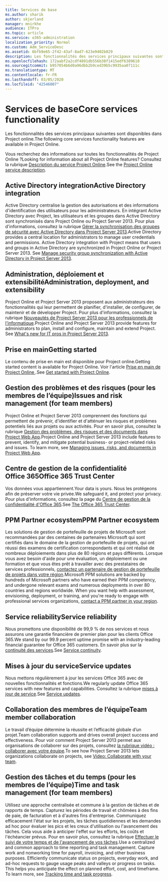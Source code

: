 ```yaml
---
title: Services de base
ms.author: sharik
author: skjerland
manager: mnirkhe
audience: ITPro
ms.topic: article
ms.service: o365-administration
localization_priority: Normal
ms.custom: Adm_ServiceDesc
ms.assetid: 6bfb9e65-2f42-43af-8ad7-623e9402b029
description: Les fonctionnalités des services principaux suivantes sont disponibles dans Project online.
ms.openlocfilehash: 172aabf2a2cdf4891db556b38f1415edf6389610
ms.sourcegitcommit: b957054b6d0a96dbb2b9ced39b5c9935aa07111c
ms.translationtype: MT
ms.contentlocale: fr-FR
ms.lasthandoff: 03/05/2020
ms.locfileid: "42546007"
---
```

# <a name="core-services-functionality"></a><span data-ttu-id="1ecdb-103">Services de base</span><span class="sxs-lookup"><span data-stu-id="1ecdb-103">Core services functionality</span></span>

<span data-ttu-id="1ecdb-104">Les fonctionnalités des services principaux suivantes sont disponibles dans Project online.</span><span class="sxs-lookup"><span data-stu-id="1ecdb-104">The following core services functionality features are available in Project Online.</span></span>
  
<span data-ttu-id="1ecdb-105">Vous recherchez des informations sur toutes les fonctionnalités de Project Online ?</span><span class="sxs-lookup"><span data-stu-id="1ecdb-105">Looking for information about all Project Online features?</span></span> <span data-ttu-id="1ecdb-106">Consultez la rubrique [Description du service Project Online](project-online-service-description.md).</span><span class="sxs-lookup"><span data-stu-id="1ecdb-106">See the [Project Online service description](project-online-service-description.md).</span></span>
  
## <a name="active-directory-integration"></a><span data-ttu-id="1ecdb-107">Active Directory integration</span><span class="sxs-lookup"><span data-stu-id="1ecdb-107">Active Directory integration</span></span>

<span data-ttu-id="1ecdb-p102">Active Directory centralise la gestion des autorisations et des informations d'identification des utilisateurs pour les administrateurs. En intégrant Active Directory avec Project, les utilisateurs et les groupes dans Active Directory sont synchronisés dans Project Online ou Project Server 2013. Pour plus d'informations, consultez la rubrique [Gérer la synchronisation des groupes de sécurité avec Active Directory dans Project Server 2013](https://go.microsoft.com/fwlink/p/?LinkId=402631).</span><span class="sxs-lookup"><span data-stu-id="1ecdb-p102">Active Directory provides a central location for administrators to manage user credentials and permissions. Active Directory integration with Project means that users and groups in Active Directory are synchronized in Project Online or Project Server 2013. See [Manage security group synchronization with Active Directory in Project Server 2013](https://go.microsoft.com/fwlink/p/?LinkId=402631).</span></span>
  
## <a name="administration-deployment-and-extensibility"></a><span data-ttu-id="1ecdb-111">Administration, déploiement et extensibilité</span><span class="sxs-lookup"><span data-stu-id="1ecdb-111">Administration, deployment, and extensibility</span></span>

<span data-ttu-id="1ecdb-p103">Project Online et Project Server 2013 proposent aux administrateurs des fonctionnalités qui leur permettent de planifier, d'installer, de configurer, de maintenir et de développer Project. Pour plus d'informations, consultez la rubrique [Nouveautés de Project Server 2013 pour les professionnels de l'informatique](https://go.microsoft.com/fwlink/p/?LinkId=272017).</span><span class="sxs-lookup"><span data-stu-id="1ecdb-p103">Project Online and Project Server 2013 provide features for administrators to plan, install and configure, maintain and extend Project. See [What's new for IT pros in Project Server 2013](https://go.microsoft.com/fwlink/p/?LinkId=272017).</span></span>
  
## <a name="getting-started"></a><span data-ttu-id="1ecdb-114">Prise en main</span><span class="sxs-lookup"><span data-stu-id="1ecdb-114">Getting started</span></span>

<span data-ttu-id="1ecdb-115">Le contenu de prise en main est disponible pour Project online.</span><span class="sxs-lookup"><span data-stu-id="1ecdb-115">Getting started content is available for Project Online.</span></span> <span data-ttu-id="1ecdb-116">Voir l'article [Prise en main de Project Online ](https://support.office.com/en-us/article/Get-started-with-Project-Online-E3E5F64F-ADA5-4F9D-A578-130B2D4E5F11?ui=en-US&amp;rs=en-US&amp;ad=US).</span><span class="sxs-lookup"><span data-stu-id="1ecdb-116">See [Get started with Project Online](https://support.office.com/en-us/article/Get-started-with-Project-Online-E3E5F64F-ADA5-4F9D-A578-130B2D4E5F11?ui=en-US&amp;rs=en-US&amp;ad=US).</span></span>
  
## <a name="issues-and-risk-management-for-team-members"></a><span data-ttu-id="1ecdb-117">Gestion des problèmes et des risques (pour les membres de l’équipe)</span><span class="sxs-lookup"><span data-stu-id="1ecdb-117">Issues and risk management (for team members)</span></span>

<span data-ttu-id="1ecdb-p105">Project Online et Project Server 2013 comprennent des fonctions qui permettent de prévenir, d'identifier et d'atténuer les risques et problèmes potentiels liés aux projets ou aux activités. Pour en savoir plus, consultez la rubrique [Gestion des problèmes, des risques et des documents dans Project Web App](https://go.microsoft.com/fwlink/?LinkId=402634).</span><span class="sxs-lookup"><span data-stu-id="1ecdb-p105">Project Online and Project Server 2013 include features to prevent, identify, and mitigate potential business- or project-related risks and issues. To learn more, see [Managing issues, risks, and documents in Project Web App](https://go.microsoft.com/fwlink/?LinkId=402634).</span></span>
  
## <a name="office-365-trust-center"></a><span data-ttu-id="1ecdb-120">Centre de gestion de la confidentialité Office 365</span><span class="sxs-lookup"><span data-stu-id="1ecdb-120">Office 365 Trust Center</span></span>

<span data-ttu-id="1ecdb-121">Vos données vous appartiennent.</span><span class="sxs-lookup"><span data-stu-id="1ecdb-121">Your data is yours.</span></span> <span data-ttu-id="1ecdb-122">Nous les protégeons afin de préserver votre vie privée.</span><span class="sxs-lookup"><span data-stu-id="1ecdb-122">We safeguard it, and protect your privacy.</span></span> <span data-ttu-id="1ecdb-123">Pour plus d'informations, consultez la page du [Centre de gestion de la confidentialité d'Office 365](https://go.microsoft.com/fwlink/?LinkId=402637).</span><span class="sxs-lookup"><span data-stu-id="1ecdb-123">See [The Office 365 Trust Center](https://go.microsoft.com/fwlink/?LinkId=402637).</span></span>
  
## <a name="ppm-partner-ecosystem"></a><span data-ttu-id="1ecdb-124">PPM Partner ecosystem</span><span class="sxs-lookup"><span data-stu-id="1ecdb-124">PPM Partner ecosystem</span></span>

<span data-ttu-id="1ecdb-p107">Les solutions de gestion de portefeuille de projets de Microsoft sont recommandées par des centaines de partenaires Microsoft qui sont certifiés dans le domaine de la gestion de portefeuille de projets, qui ont réussi des examens de certification correspondants et qui ont réalisé de nombreux déploiements dans plus de 80 régions et pays différents. Lorsque vous avez besoin d'aide pour une évaluation, un déploiement ou une formation et que vous êtes prêt à travailler avec des prestataires de services professionnels, [contactez un partenaire de gestion de portefeuille de projets dans votre région](https://go.microsoft.com/fwlink/p/?LinkId=272646).</span><span class="sxs-lookup"><span data-stu-id="1ecdb-p107">Microsoft PPM solutions are backed by hundreds of Microsoft partners who have earned their PPM competency, and undergone relevant exams and numerous deployments in over 80 countries and regions worldwide. When you want help with assessment, envisioning, deployment, or training, and you're ready to engage with professional services organizations, [contact a PPM partner in your region](https://go.microsoft.com/fwlink/p/?LinkId=272646).</span></span>
  
## <a name="service-reliability"></a><span data-ttu-id="1ecdb-127">Service reliability</span><span class="sxs-lookup"><span data-stu-id="1ecdb-127">Service reliability</span></span>

<span data-ttu-id="1ecdb-128">Nous promettons une disponibilité de 99,9 % de nos services et nous assurons une garantie financière de premier plan pour les clients Office 365.</span><span class="sxs-lookup"><span data-stu-id="1ecdb-128">We stand by our 99.9 percent uptime promise with an industry-leading financial guarantee for Office 365 customers.</span></span> <span data-ttu-id="1ecdb-129">En savoir plus sur la [continuité des services](https://go.microsoft.com/fwlink/?LinkId=402653).</span><span class="sxs-lookup"><span data-stu-id="1ecdb-129">See [Service continuity](https://go.microsoft.com/fwlink/?LinkId=402653).</span></span>
  
## <a name="service-updates"></a><span data-ttu-id="1ecdb-130">Mises à jour du service</span><span class="sxs-lookup"><span data-stu-id="1ecdb-130">Service updates</span></span>

<span data-ttu-id="1ecdb-131">Nous mettons régulièrement à jour les services Office 365 avec de nouvelles fonctionnalités et fonctions.</span><span class="sxs-lookup"><span data-stu-id="1ecdb-131">We regularly update Office 365 services with new features and capabilities.</span></span> <span data-ttu-id="1ecdb-132">Consultez la rubrique [mises à jour de service](../office-365-platform-service-description/service-updates.md).</span><span class="sxs-lookup"><span data-stu-id="1ecdb-132">See [Service updates](../office-365-platform-service-description/service-updates.md).</span></span>
  
## <a name="team-member-collaboration"></a><span data-ttu-id="1ecdb-133">Collaboration des membres de l’équipe</span><span class="sxs-lookup"><span data-stu-id="1ecdb-133">Team member collaboration</span></span>

<span data-ttu-id="1ecdb-134">Le travail d’équipe détermine la réussite et l’efficacité globale d’un projet.</span><span class="sxs-lookup"><span data-stu-id="1ecdb-134">Team collaboration supports and drives overall project success and effectiveness.</span></span> <span data-ttu-id="1ecdb-135">Pour voir comment Project Server 2013 permet aux organisations de collaborer sur des projets, consultez [la rubrique vidéo : collaborer avec votre équipe](https://go.microsoft.com/fwlink/?LinkId=402628).</span><span class="sxs-lookup"><span data-stu-id="1ecdb-135">To see how Project Server 2013 lets organizations collaborate on projects, see [Video: Collaborate with your team](https://go.microsoft.com/fwlink/?LinkId=402628).</span></span>
  
## <a name="time-and-task-management-for-team-members"></a><span data-ttu-id="1ecdb-136">Gestion des tâches et du temps (pour les membres de l’équipe)</span><span class="sxs-lookup"><span data-stu-id="1ecdb-136">Time and task management (for team members)</span></span>

<span data-ttu-id="1ecdb-p111">Utilisez une approche centralisée et commune à la gestion de tâches et de rapports de temps. Capturez les périodes de travail et chômées à des fins de paie, de facturation et à d'autres fins d'entreprise. Communiquez efficacement l'état sur les projets, les tâches quotidiennes et les demandes ad hoc pour évaluer les pics et les creux d'utilisation ou l'avancement des tâches. Cela vous aide à anticiper l'effet sur les efforts, les coûts et l'échéancier prévus. Pour en savoir plus, consultez la rubrique [Effectuer le suivi de votre temps et de l'avancement de vos tâches](https://go.microsoft.com/fwlink/p/?LinkId=271321).</span><span class="sxs-lookup"><span data-stu-id="1ecdb-p111">Use a centralized and common approach to time reporting and task management. Capture work and nonworking time for payroll, invoicing, and other business purposes. Efficiently communicate status on projects, everyday work, and ad-hoc requests to gauge usage peaks and valleys or progress on tasks. This helps you anticipate the effect on planned effort, cost, and timeframe. To learn more, see [Tracking time and task progress](https://go.microsoft.com/fwlink/p/?LinkId=271321).</span></span>
  